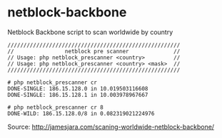 # netblock-backbone
Netblock Backbone script to scan worldwide by country

```
//////////////////////////////////////////////////////
//                netblock pre scanner              //
// Usage: php netblock_prescanner <country>         //
// Usage: php netblock_prescanner <country> <mask>  //
//////////////////////////////////////////////////////
```
```
# php netblock_prescanner cr
DONE-SINGLE: 186.15.128.0 in 10.019503116608
DONE-SINGLE: 186.15.128.1 in 10.003978967667

# php netblock_prescanner cr 8
DONE-WILD: 186.15.128.0/8 in 0.082319021224976
```

Source: 
http://jamesjara.com/scaning-worldwide-netblock-backbone/
